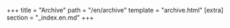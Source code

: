 +++
title = "Archive"
path = "/en/archive"
template = "archive.html"
[extra]
section = "_index.en.md"
+++
